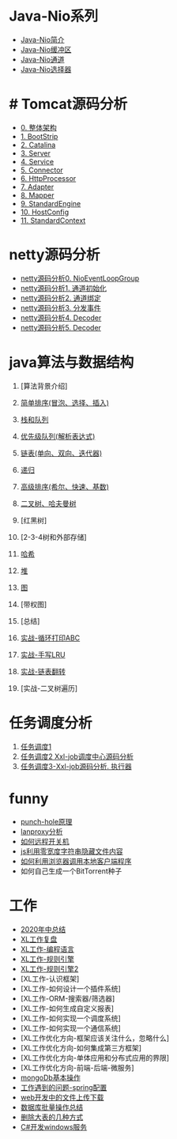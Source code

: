 
# Java-Nio系列
* [Java-Nio简介](./Doc/Java基础/javaNio/JavaNio-简介.md)
* [Java-Nio缓冲区](Doc/Java基础/javaNio/JavaNio-缓冲区.md)
* [Java-Nio通道](Doc/Java基础/javaNio/JavaNio-Channel.md)
* [Java-Nio选择器](Doc/Java基础/javaNio/JavaNio-Selector.md)

# # Tomcat源码分析
* [0. 整体架构](Doc/tomcat/Tomcat-Structure.md)
* [1. BootStrip](Doc/tomcat/Tomcat-BootStrip.md)
* [2. Catalina](Doc/tomcat/Tomcat-Catalina.md)
* [3. Server](Doc/tomcat/Tomcat-StandardServer.md)
* [4. Service](Doc/tomcat/Tomcat-StandardService.md)
* [5. Connector](Doc/tomcat/Tomcat-Connector.md)
* [6. HttpProcessor](Doc/tomcat/omcat-Connector-Httpprocessor.md)
* [7. Adapter](Doc/tomcat/Tomcat-Adapter.md)
* [8. Mapper](Doc/tomcat/Tomcat-Mapper-MapperListener.md)
* [9. StandardEngine](Doc/tomcat/Tomcat-StandardEngine.md)
* [10. HostConfig](Doc/tomcat/Tomcat-HostConfig.md)
* [11. StandardContext](Doc/tomcat/Tomcat-StandardContext.md)

# netty源码分析
* [netty源码分析0. NioEventLoopGroup](Doc/Netty源码分析/netty0-nioEventLoop.md)
* [netty源码分析1. 通道初始化](Doc/Netty源码分析/netty1_init.md)
* [netty源码分析2. 通道绑定](Doc/Netty源码分析/netty1_bind.md)
* [netty源码分析3. 分发事件](Doc/Netty源码分析/netty2_work_group.md)
* [netty源码分析4. Decoder](Doc/Netty源码分析/netty3_codec.md)
* [netty源码分析5. Decoder](Doc/Netty源码分析/netty3_codec_detail.md)

# java算法与数据结构
1. [算法背景介绍]
2. [简单排序(冒泡、选择、插入)](./Doc/数据结构/data_structures_01.md)
3. [栈和队列](./Doc/数据结构/data_structures_02.md)
4. [优先级队列(解析表达式)](./Doc/数据结构/data_structures_03.md)
5. [链表(单向、双向、迭代器)](./Doc/数据结构/data_structures_04.md)
6. [递归](./Doc/数据结构/data_structures_05.md)
7. [高级排序(希尔、快速、基数)](./Doc/数据结构/data_structures_06.md)
8. [二叉树、哈夫曼树](./Doc/数据结构/data_structures_07.md)
9. [红黑树]
10. [2-3-4树和外部存储]
11. [哈希](./Doc/数据结构/data_structures_10.md)
12. [堆](./Doc/数据结构/data_structures_11.md)
13. [图](./Doc/数据结构/data_structures_12.md)
14. [带权图]
15. [总结]

1. [实战-循环打印ABC](./Doc/java并发/printAbc.md)
1. [实战-手写LRU](./Doc/数据结构/LRU.md)
2. [实战-链表翻转](./Doc/数据结构/reverseList.md)
3. [实战-二叉树遍历]

# 任务调度分析
1. [任务调度1](./Doc/任务调度/任务调度1.md)
2. [任务调度2 Xxl-job调度中心源码分析](./Doc/任务调度/任务调度2-Xxl-job源码分析-调度中心.md)
3. [任务调度3-Xxl-job源码分析. 执行器](./Doc/任务调度/任务调度3-Xxl-job源码分析之执行器.md)

# funny
* [punch-hole原理](Doc/Temp/Punch-hole.md)
* [lanproxy分析](Doc/Temp/lanProxy分析.md)
* [如何远程开关机](Doc/Temp/远程开关机.md)
* [js利用零宽度字符串隐藏文件内容](Doc/Temp/javascript零宽度字符串隐藏.md)
* [如何利用浏览器调用本地客户端程序](Doc/Temp/浏览器调用本地客户端程序.md)
* 如何自己生成一个BitTorrent种子

# 工作
* [2020年中总结](Doc/工作/2020年中总结.md)
* [XL工作复盘](Doc/工作/工作.md)
* [XL工作-编程语言](Doc/工作/XL工作-编程语言.md)
* [XL工作-规则引擎](Doc/工作/规则引擎.md)
* [XL工作-规则引擎2](Doc/工作/规则引擎2.md)
* [XL工作-认识框架]
* [XL工作-如何设计一个插件系统]
* [XL工作-ORM-搜索器/筛选器]
* [XL工作-如何生成自定义报表]
* [XL工作-如何实现一个调度系统]
* [XL工作-如何实现一个通信系统]
* [XL工作优化方向-框架应该关注什么，忽略什么]
* [XL工作优化方向-如何集成第三方框架]
* [XL工作优化方向-单体应用和分布式应用的界限]
* [XL工作优化方向-前端-后端-微服务]
* [mongoDb基本操作](Doc/工作/mongoDb.md)
* [工作遇到的问题-spring配置](Doc/工作/Spring映射问题.md)
* [web开发中的文件上传下载](Doc/Temp/web开发中的文件上传下载.md)
* [数据库批量操作总结](Doc/Temp/数据库批量操作.md)
* [删除大表的几种方式](Doc/Temp/删除大表的几种方式.md)
* [C#开发windows服务](Doc/dotnet/windows-service.md)


